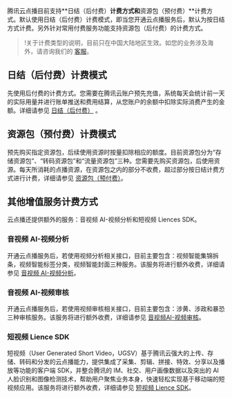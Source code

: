 腾讯云点播目前支持**日结（后付费）**计费方式和**资源包（预付费）**计费方式。默认使用日结（后付费）计费模式，即当您开通云点播服务后，默认为按日结方式计费。另外针对常用付费服务功能支持资源包（后付费）的计费方式。
>!关于计费类型的说明，目前只在中国大陆地区生效。如您的业务涉及海外，请咨询我们的 [客服](https://cloud.tencent.com/document/product/266/19905#.E7.83.AD.E7.BA.BF.E7.94.B5.E8.AF.9D)。

## 日结（后付费）计费模式

先使用后付费的计费方式。您需要在腾讯云账户预先充值，系统每天会统计前一天的实际用量并进行账单推送和费用结算，从您账户的余额中扣除实际消费产生的金额。详细请参见 [日结（后付费）](https://cloud.tencent.com/document/product/266/14666) 。

## 资源包（预付费）计费模式

预先购买指定资源包，后续使用资源时按量扣除相应的额度。目前资源包分为“存储资源包”、“转码资源包”和“流量资源包”三种。您需要先购买资源包，后使用资源。每天所消耗的点播资源，在资源包之内的部分不收费，超过部分按日结计费方式进行计费，详细请参见 [资源包（预付费）](https://cloud.tencent.com/document/product/266/14667)。

## 其他增值服务计费方式

云点播还提供额外的服务：音视频 AI-视频分析和短视频 Liences SDK。

### 音视频 AI-视频分析

开通云点播服务后，若使用视频分析相关接口，目前主要包含：视频智能集锦拆条，视频智能标签分类，视频智能封面三种服务。该服务将进行额外收费，详细请参见 [音视频 AI-视频分析](https://cloud.tencent.com/document/product/266/33149#AI)。

### 音视频 AI-视频审核
开通云点播服务后，若使用视频审核相关接口，目前主要包含：涉黄、涉政和暴恐三种审核服务。该服务将进行额外收费，详细请参见 [音视频AI-视频审核](https://cloud.tencent.com/document/product/266/33149#.E9.9F.B3.E8.A7.86.E9.A2.91-ai-.E8.A7.86.E9.A2.91.E5.AE.A1.E6.A0.B8)。

### 短视频 Lience SDK

短视频（User Generated Short Video，UGSV）基于腾讯云强大的上传、存储、转码和分发的云点播能力，提供集成了采集、剪辑、拼接、特效、分享以及播放等功能的客户端 SDK，并整合腾讯的 IM、社交、用户画像数据以及突出的 AI 人脸识别和图像检测技术，帮助用户聚焦业务本身，快速轻松实现基于移动端的短视频应用。该服务将进行额外收费，详细请参见 [短视频 Lience SDK](https://cloud.tencent.com/document/product/266/33149#.E7.9F.AD.E8.A7.86.E9.A2.91-license-sdk)。

